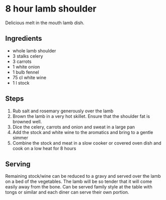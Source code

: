 8 hour lamb shoulder
====================

Delicious melt in the mouth lamb dish.

Ingredients
-----------
- whole lamb shoulder
- 3 stalks celery
- 3 carrots
- 1 white onion
- 1 bulb fennel
- 75 cl white wine
- 1 l stock

Steps
-----
1. Rub salt and rosemary generously over the lamb
2. Brown the lamb in a very hot skillet.  Ensure that the shoulder fat is browned well. 
3. Dice the celery, carrots and onion and sweat in a large pan
4. Add the stock and white wine to the aromatics and bring to a gentle simmer
5. Combine the stock and meat in a slow cooker or covered oven dish and cook on a low heat for 8 hours

Serving
-------
Remaining stock/wine can be reduced to a gravy and served over the lamb on a bed of the vegetables.  The lamb will be so tender that it will come easily away from the bone.  Can be served family style at the table with tongs or similar and each diner can serve their own portion.